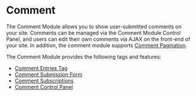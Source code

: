 <!--
    This source file is part of the open source project
    ExpressionEngine User Guide (https://github.com/ExpressionEngine/ExpressionEngine-User-Guide)

    @link      https://expressionengine.com/
    @copyright Copyright (c) 2003-2020, Packet Tide, LLC (https://ellislab.com)
    @license   https://expressionengine.com/license Licensed under Apache License, Version 2.0
-->

# Comment

The Comment Module allows you to show user-submitted comments on your site. Comments can be managed via the Comment Module Control Panel, and users can edit their own comments via AJAX on the front-end of your site. In addition, the comment module supports [Comment Pagination](templates/pagination.md).

The Comment Module provides the following tags and features:

- [Comment Entries Tag](comment/entries.md)
- [Comment Submission Form](comment/form.md)
- [Comment Subscriptions](comment/subscriptions.md)
- [Comment Control Panel](comment/control-panel.md)
